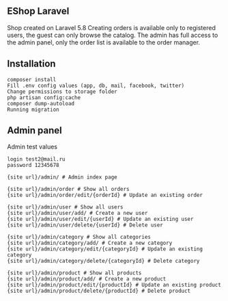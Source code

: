 ## EShop Laravel
Shop created on Laravel 5.8 
Creating orders is available only to registered users, the guest can only browse the catalog.
The admin has full access to the admin panel, only the order list is available to the order manager.

## Installation

```
composer install
Fill .env config values (app, db, mail, facebook, twitter)
Change permissions to storage folder
php artisan config:cache
composer dump-autoload
Running migration
```

## Admin panel
Admin test values
```
login test2@mail.ru
password 12345678
```


```
{site url}/admin/ # Admin index page

{site url}/admin/order # Show all orders
{site url}/admin/order/edit/{orderId} # Update an existing order

{site url}/admin/user # Show all users
{site url}/admin/user/add/ # Create a new user
{site url}/admin/user/edit/{userId} # Update an existing user
{site url}/admin/user/delete/{userId} # Delete user

{site url}/admin/category # Show all categories
{site url}/admin/category/add/ # Create a new category
{site url}/admin/category/edit/{categoryId} # Update an existing category
{site url}/admin/category/delete/{categoryId} # Delete category

{site url}/admin/product # Show all products
{site url}/admin/product/add/ # Create a new product
{site url}/admin/product/edit/{productId} # Update an existing product
{site url}/admin/product/delete/{productId} # Delete product

```